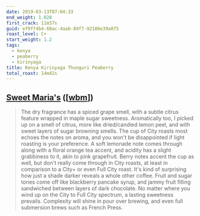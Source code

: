 ```yaml
--- 
date: 2019-03-13T07:04:33
end_weight: 1.028
first_crack: 11m37s
guid: ef9ff4b4-68ac-4aab-89f7-92106e39a075
roast_level: C+
start_weight: 1.2
tags: 
  - kenya
  - peaberry
  - kirinyaga
title: Kenya Kirinyaga Thunguri Peaberry
total_roast: 14m42s
---
```


## [Sweet Maria's][sm] ([[wbm][wbm]])

[sm]: https://www.sweetmarias.com/kenya-kirinyaga-thunguri-peaberry.html

[wbm]: https://web.archive.org/web/20180810133110/https://www.sweetmarias.com/kenya-kirinyaga-thunguri-peaberry.html

> The dry fragrance has a spiced grape smell, with a subtle citrus feature
> wrapped in maple sugar sweetness. Aromatically too, I picked up on a smell of
> citrus, more like dried/candied lemon peel, and with sweet layers of sugar
> browning smells. The cup of City roasts most echoes the notes on aroma, and
> you won't be disappointed if light roasting is your preference. A soft
> lemonade note comes through along with a floral orange tea accent, and acidity
> has a slight grabbiness to it, akin to pink grapefruit. Berry notes accent the
> cup as well, but don't really come through in City roasts, at least in
> comparison to a City+ or even Full City roast. It's kind of surprising how
> just a shade darker reveals a whole other coffee. Fruit and sugar tones come
> off like blackberry pancake syrup, and jammy fruit filling sandwiched between
> layers of dark chocolate. No matter where you wind up on the City to Full City
> spectrum, a lasting sweetness prevails. Complexity will shine in pour over
> brewing, and even full submersion brews such as French Press.

